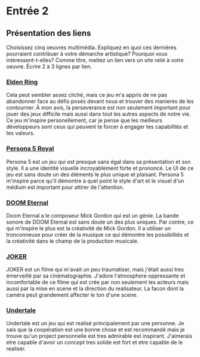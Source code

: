# Entrée 2
## Présentation des liens
Choisissez cinq oeuvres multimédia. Expliquez en quoi ces dernières pourraient contribuer à votre démarche artistique? Pourquoi vous intéressent-t-elles? Comme titre, mettez un lien vers un site relié à votre oeuvre. Écrire 2 à 3 lignes par lien.

### [Elden Ring](https://store.steampowered.com/app/1245620/ELDEN_RING/)
Cela peut sembler assez cliché, mais ce jeu m'a appris de ne pas abandonner face au défis posés devant nous et trouver des manieres de les contourner. À mon avis, la perseverance est non seulement important pour jouer des jeux difficile mais aussi dans tout les autres aspects de notre vie. Ce jeu m'inspire personellement, car je pense que les meilleurs développeurs sont ceux qui peuvent te forcer à engager tes capabilités et tes valeurs.

### [Persona 5 Royal](https://store.steampowered.com/app/1687950/Persona_5_Royal/)
Persona 5 est un jeu qui est presque sans égal dans sa présentation et son style. Il a une identité visuelle incroyablement forte et prononcé. Le UI de ce jeu est sans doute un des éléments le plus unique et plaisant. Persona 5 m'inspire parce qu'il démontre à quel point le style d'art et le visuel d'un médium est important pour attirer de l'attention.

### [DOOM Eternal](https://store.steampowered.com/app/782330/DOOM_Eternal/)
Doom Eternal a le composeur Mick Gordon qui est un génie. La bande sonore de DOOM Eternal est sans doute un des plus uniques. Par contre, ce qui m'inspire le plus est la créativité de Mick Gordon. Il a utiliser un tronconneuse pour créer de la musique ce qui démontre les possibilités et la créativité dans le champ de la production musicale.

### [JOKER](https://www.youtube.com/watch?v=t433PEQGErc)
JOKER est un filme qui m'avait un peu traumatiser, mais j'était aussi tres émerveillé par sa cinématographie. J'adore l'atmosphere oppressante et incomfortable de ce filme qui est crée par non seulement les acteurs mais aussi par la mise en scene et la direction du realisateur. La facon dont la caméra peut grandement affecter le ton d'une scene.

### [Undertale](https://store.steampowered.com/app/391540/Undertale/)
Undertale est un jeu qui est realisé principalement par une personne. Je sais que la coopération est une bonne chose et est recommandé mais je trouve qu'un project personnelle est tres admirable est inspirant. J'aimerais etre capable d'avoir un concept tres solide est fort et etre capable de le realiser.
